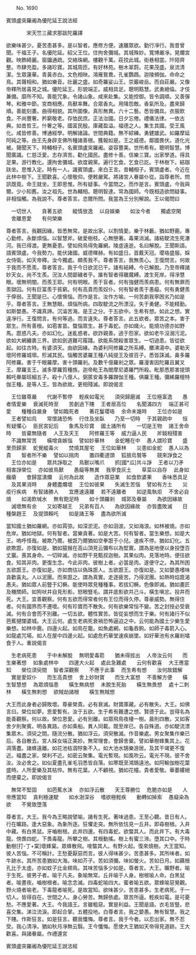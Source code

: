 ﻿　　No. 1690

賓頭盧突羅阇為優陀延王說法經

　　　　宋天竺三藏求那跋陀羅譯


欲樂味甚少。憂苦患甚多。是以智者。應修方便。速離眾欲。勤行凈行。我昔曾聞。千福王子。名優陀延。紹父王位。住拘舍彌城。其城殊妙。寬博嚴凈。晃爛宮觀。映飾綺麗。窗牖通疏。交絡珠網。樓觀千萬。莊挍此城。街巷相當。阡陌齊整。市肆充盈。多諸珍寶。其城周匝。有好林苑。樹木翠蔚。花果茂盛。泉流清潔。生眾蓮華。青黃赤白。文色相映。鴻雁鴛鴦。孔雀鸚鵡。迦陵頻伽。命命之鳥。其聲相和。猶如樂音。壯麗之盛。如奇羅娑山王。崇巖峻岳。而自莊嚴。又像帝釋所居喜見之城。優陀延王。形貌端正。威相具足。聰明黠慧。武勇絕倫。才伎兼備。靡所不知。善能咒象。令諸山象。咸來赴集。又能控御。皆令調順。又善彈琴。和雅中節。宮商相應。鳥獸率舞。合眾香丸。用降怨敵。香氣所及。盡來歸順。善能刻畫。曲得相貌。其所圖像。真形無異。六十二藝。悉皆備具。衣服飲食。不尚豐奢。矜窮敬老。存恤民庶。正法治國。日夕忘倦。禮儀法律。一依古典。如昔哲王。什奢之等。國富民殷。庫藏盈溢。福德之人。集生其國。受王風化。咸皆修善。博通經學。明解諸論。世間典籍。無不綜練。勇健雄武。如羅摩延阿純之等。由王先身辟支佛所種諸善根。獲報如是。王之威德。鄰國畏伏。道化光被。聲聞天下。時輔相子。名賓頭盧突羅阇。姿容豐美。世所希有。聰明智慧。博聞廣識。仁慈泛愛。志存濟苦。勸化國民。盡修十善。信樂三寶。出家學道。得具足果。游行教化。還拘舍彌城。欲度親黨。遍行乞食。乞食已訖。于林樹下。結跏趺坐。思惟入定。時有一人。識賓頭盧。來白王言。昔輔相子。賓頭盧者。今近在此林中樹下。王聞歡喜。心懷敬仰。便敕嚴駕。將諸宮人眷屬仆從。詣尊者所。問訊既竟。命王就坐。王即思惟。所有疑事。今當問之。而作是言。賓頭盧。今我與爾。少小知舊。汝之祖先。世為輔相。聰明智達。常為國師。今既相造欲問疑事。非相惱觸。為我說不。尊者答言。恣爾所問。我當為王分別解說。王以偈問曰

　一切世人　　貪著五欲　　縱情放逸
　以自娛樂　　如汝今者　　獨處空閑
　舍離恩愛　　有何榮樂　

尊者答言。我觀因緣。皆悉無常。是故出家。以割情愛。樂于林藪。猶如野鹿。專心勤修。永斷煩惱。以智慧斧。破愛樹枝。心無戀著。毒果消滅。諸結駛流生死瀑河。我已得渡。更無憂患。譬如飛鳥得免羅網。陵虛遠逝。名曰解脫。王聞斯語。語賓頭盧。今我勢力。能伏諸國。威德暉赫。有如盛日。首戴天冠。瓔珞盛服。婇女侍衛。如天帝釋。汝今獨處。頗羨我不。尊者答言。我無羨心。王復問言。何故于我而不愿羨。尊者答言。我于今日欲泥已干。諸有結縛。今已解脫。乃至帝釋諸妙天女。尚不生羨。況汝人間鄙穢者乎。誰有智者得離魔縛。渡生死岸。得凈慧眼。壞無明闇。而羨王耶。何有明眼。羨于盲者。何有強健而羨病患。何有無罪而羨獄囚。何有巨富羨于貧窮。何有高貴而羨奴仆。何有智者羨于愚癡。何有勇健羨于儜弱。王聞是已。心懷懊惱。而作是言。汝作方喻。一何苦劇我寧困劣乃如是乎。尊者答言。王無慧眼。煩惱所病。四取駛流之所漂沒。失于勇健。不能精勤。如斯嬰愚。不識真諦。沉淪苦海。是王之分。于五欲中。生希有想。如此之想。實違凈行。王復問言。有何等過。而言違失。尊者答言。此五欲者。眾苦之本。害于眾生。所有善根。如雹害苗。螫惱眾生。甚于毒蛇。亦如熾火。能燒功德亦如野馬。誑惑凡夫。亦如幻化。迷亂惑者。欲詐親善。過于怨家。欲如老牛沒溺污泥。欲如大網纏裹三界。欲如劍道難可履踐。欲能系閉殺害眾生。一切過患。皆從欲起。如往古時。有婆須天。由欲因緣。為婆利阿修羅之所系縛。擲沸湯中。婆勒天壞阿修羅城墎。殄滅其民。惱觸苦婆羅王種八純提王及彼百子。悉皆誅滅。鼻多羅阿修羅。害于千眼羅摩。害十頭羅剎。及數千億羅剎之眾。羅漫害因陀羅且翼叉王。摩羅支王。滅多摩羅質種族。迦帝毗王為閻摩尼婆羅門所殺。毗那悉那害提頭賴吒眷屬班細五子。殺十八億人。弼匿安毒多羅蹭伽王種。俱羅王種。彌絺羅檀特伽王種。是等人王。皆為欲故。更相殘滅。即說偈言

　王位雖尊嚴　　代謝不暫停
　輕疾如電光　　須臾歸磨滅
　王位極富逸　　愚者情愛樂
　衰滅死時至　　苦劇過下賤
　王者居高位　　名聞滿四方
　端正甚可愛　　種種自嚴身
　譬如臨死者　　著花鬘瓔珞
　余命未幾時　　王位亦如是
　王者譬如烏　　常懷諸恐怖
　行住及坐臥　　乃至一切時
　于其親疏中　　恒有疑懼心
　臣民宮妃后　　象馬及珍寶
　國土諸所有　　一切是王物
　諸王舍命時　　皆棄無隨者
　人王及天王　　阿修羅王等
　威力逼人民　　斧鉞相殘害
　不識無常苦　　橫增貪嫉惱
　譬如妙華林　　金蛇睡在中
　愚人謂珍寶　　盛里赍歸家
　蛇覺縱毒火　　焚燒其屋宅
　王位如華林　　災患如金蛇
　愚人以為貴　　智者所不樂
　譬如以揣肉　　置四衢道頭
　狐狼烏鷲等　　競來諍食之
　王位亦如是　　眾共諍取之
　鳥獸以嘴爪　　抓[國*瓜]共斗諍
　王者以刀矛　　相害諍榮位
　亦如彼鳥獸　　愚癡等無異
　我寧食灰土　　草菜以自存
　此身如癰瘡　　會歸當潰爛
　云何為此故　　造作眾惡業
　如食欽婆果　　香味悉具足
　及其果消時　　身體盡爛壞
　王位如彼果　　失滅生苦惱
　譬如有方土　　災疫行疾病
　有智諸勝人　　宜應速遠離
　若不遠離者　　如逆風執炬
　不舍必自燒　　如渴飲堿水
　無有飽足時　　如十頭羅剎
　城郭及眷屬　　為欲因緣故
　滅壞無有余　　又如寄越王
　兄弟有百人　　為欲因緣故
　亦皆盡敗滅　　日種槃趙王
　及提頭賴吒　　如是諸王等
　盡為欲所滅　

當知國土猶如羅網。亦如罥弶。如深淤泥。亦如洄波。又如海浪。如林被燒。亦如危岸。猶如地獄。何有智者。當樂貪著。如是大苦。何有智者。當生樂想。如是大王。嗚呼怪哉。被欺乃爾。被誑乃爾猶如空拳誑于小兒。速疾不停。猶如幻化。五欲欺誑。亦復如是。猶如猿猴在高山頂見云彌布以為堅實。謂為是地便以身投墮百丈巖。喪其身命。一切碎滅。亦如野干見甄叔迦樹。其果似肉。見落地時。便往欲食。知其非肉。更復生念。今此非肉。彼樹上者。必當是肉。遂便守之。為其所困五欲誑王。亦復如是。亦如商估以偽珠誑人。五欲誑王。亦復如是。又如嬰愚嗜味貪歡喜丸。人以泥團。而來誑之。謂為真實。走逐疲苦。乃得泥團。如熱時焰誑渴愚夫。猶如眾人前豎于幻橛。能使時眾見種種事。若拔幻橛。色像即滅。猶如畫匠及機關師。如狗吠井自見形影。怒眼豎毛。謂井底影欲共己斗。橫生嗔忿。投井而死。大王。宜善觀察。何有五欲而得常者何有王位而得久停。尊豪威勢。無得住者。何有國界而不遷壞。何有珍寶而不散失。何有欲樂常恒不變。苦之封授必受衰滅。何有合會而不別離。一切五欲。體性實苦。皆從妄想而生于樂。何有諸行不似芭蕉揵闥婆城。大王云何。處生老病死衰禍恐怖逼迫之中。云何能為國土少樂生愛樂想。如林中鹿。四邊火起。如鳥在籠。如魚處網。如龜吞鉤。如師子毒箭入心。如龍處咒場。如人在屋中四邊火起。如處危朽華堂速疾崩墜。如好華池有水羅剎噏食于人。重說偈言

　生老病死患　　于中未解脫
　無明愛毒箭　　猶未得拔出
　人帝汝云何　　而生樂著想
　如象處林中　　四邊大火起
　處此急難處　　云何有歡喜
　大王應當知　　榮位須臾間
　智者深觀察　　不應于此事
　而生希有想　　汝何故錯解
　實是愛奴仆　　而生高貴想
　舍上妙財寶　　而生大富想
　不善解方便　　橫生智慧想
　為眾煩惱患　　橫生無病想
　未脫生死胎　　橫生無畏想
　處十二刺林　　橫生無刺想
　欲賊劫諸根　　橫生無賊想　

大王而此身者必歸敗壞。尊豪榮貴。必有衰滅。財寶庫藏。必有散失。大王。如佛言曰。榮位如夢。恩愛暫有。汝于五欲。生于希有難遭之想。賢德于此。豈得名為能善觀察。何以故。榮位恩愛。必有別離。如眾飛鳥夜棲一樹。晨則四散。又如客舍夕則聚賓。明各異路。亦如乘船。異人同載。既至岸已。各自殊道。亦如駛流漂集眾木。須臾之間。隨流分散。猶如浮云。須臾散滅。作音樂處。男女聚集作樂已后。各自散去。宮人婇女端正美妙。無常理會。會歸舍棄。譬如華樹蜂集其上。花凋落盡。諸蜂遠離。如花池枯涸牸象不入。如大池水鵠樂游居。及其干竭更不復近。福盡之家。榮利不近。如密云聚集。電光暫現。如風吹云。電光不現。彼不舍汝。汝必舍之。如似夏盡孔雀毛羽悉皆自落。如寒既至鴻鵠遠池。如阿輸伽樹花葉盛時。人所愛樂及其枯悴。無有花葉。人不顧視。猶如花幢。貴者愛敬。華萎縷絕而便棄之。即說偈言

　無常不堅固　　如芭蕉水沫
　亦如浮云散　　天王尊勝位
　危脆亦如是　　人帝應當知
　貪利極速駛　　如水澍深谷
　嗜欲極輕疾　　動轉如掉索
　愚癡染為欲　　不覺致墮落　

尊者言。大王。我今為王略說譬喻。諸有生死。著味過患。王至心聽。昔日有人。行在曠路。逢大惡象。為象所逐。狂懼走突。無所依怙見一丘井。即尋樹根。入井中藏。有白黑鼠。牙嚙樹根。此井四邊。有四毒蛇。欲螫其人。而此井下。有大毒龍。傍畏四蛇。下畏毒龍。所攀之樹。其根動搖。樹上有蜜三渧。墮其口中。于時動樹[打-丁+棠]壞蜂窠。眾蜂散飛。唼螫其人。有野火起。復來燒樹。大王當知。彼人苦惱。不可稱計。王愁憂厭惡而言。彼人得味甚少。苦患甚多。其所味者。如牛跡水。其所苦患猶如大海。味如芥子。苦如須彌。味如螢火。苦如日月。如藕根孔比于太虛。亦如蚊子比金翅鳥。其味苦惱多少如是。尊者言。大王。曠野者。喻于生死。彼男子者。喻于凡夫。象喻無常。丘井喻于人身。樹根喻人命。白黑鼠者。喻晝夜。嚙樹根者。喻念念滅。四毒蛇喻四大。蜜者喻五欲。眾蜂喻惡覺觀。野火燒者喻老。下毒龍者喻死。是故當知。欲味甚少。苦患甚多。生老病死。于一切人。皆得自在。世間之人。身心勞苦。無歸依處。眾苦所逼。輕疾如電。是可憂愁。不應愛著。大王。今我語王。言雖粗惡。實是利益。王聞是語。衣毛皆豎。悲喜交集。涕泣流淚。即起合掌。五體投地。白尊者言。我之嬰愚。無有智慧。我之下賤。作斯狂言。如是狂言。聽我懺悔。尊者言。我于今者。以忍出家。無不忍受。我心清凈。猶如秋月凈無云翳。王今懺悔。愿使大王猶如天帝得見道跡。王大歡喜。與諸眷屬。作禮還宮

賓頭盧突羅阇為優陀延王說法經
